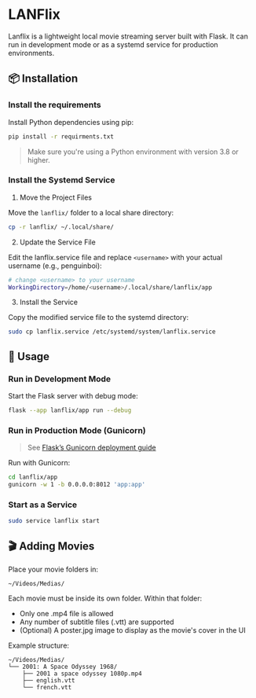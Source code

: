 # LANFlix
Lanflix is a lightweight local movie streaming server built with Flask. It can run in development mode or as a systemd service for production environments.

## 📦 Installation
### Install the requirements

Install Python dependencies using pip:
```bash
pip install -r requirments.txt
```

> Make sure you're using a Python environment with version 3.8 or higher.

### Install the Systemd Service
1. Move the Project Files

Move the `lanflix/` folder to a local share directory:
```bash
cp -r lanflix/ ~/.local/share/
```

2. Update the Service File

Edit the lanflix.service file and replace `<username>` with your actual username (e.g., penguinboi):
```bash
# change <username> to your username
WorkingDirectory=/home/<username>/.local/share/lanflix/app
```

3. Install the Service

Copy the modified service file to the systemd directory:
```bash
sudo cp lanflix.service /etc/systemd/system/lanflix.service
```

## 🚀 Usage
### Run in Development Mode

Start the Flask server with debug mode:
```bash
flask --app lanflix/app run --debug
```

### Run in Production Mode (Gunicorn)
> See [Flask’s Gunicorn deployment guide](https://flask.palletsprojects.com/en/stable/deploying/gunicorn/)

Run with Gunicorn:
```bash
cd lanflix/app
gunicorn -w 1 -b 0.0.0.0:8012 'app:app'
```


### Start as a Service
```bash
sudo service lanflix start
```


## 🎬 Adding Movies
Place your movie folders in:
```
~/Videos/Medias/
```

Each movie must be inside its own folder. Within that folder:
- Only one .mp4 file is allowed
- Any number of subtitle files (.vtt) are supported
- (Optional) A poster.jpg image to display as the movie's cover in the UI

Example structure:
```
~/Videos/Medias/
└── 2001: A Space Odyssey 1968/
    ├── 2001 a space odyssey 1080p.mp4
    ├── english.vtt
    └── french.vtt
```